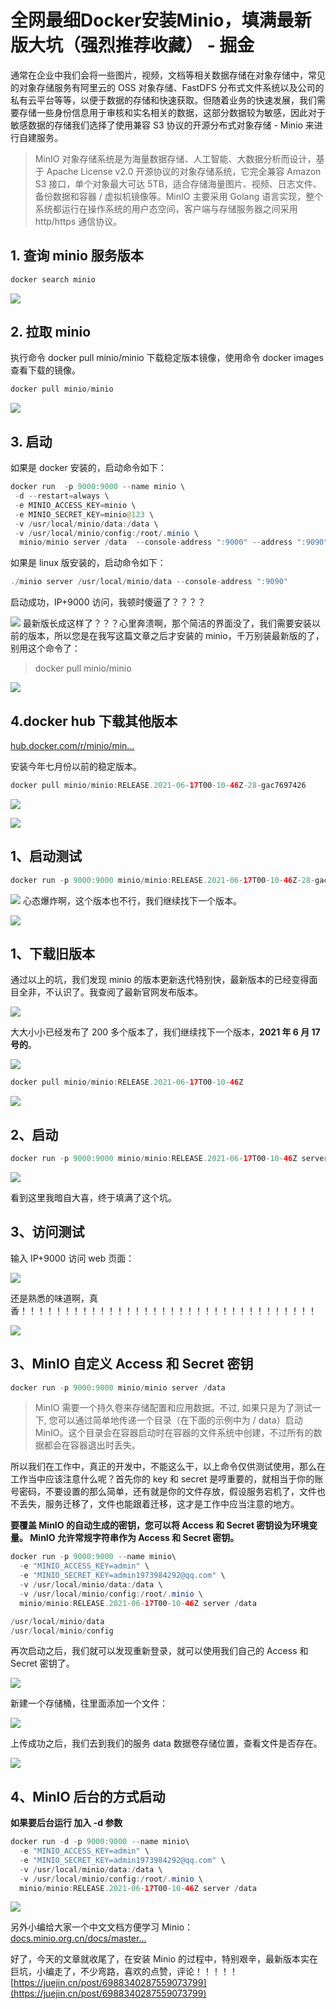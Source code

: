 # 全网最细Docker安装Minio，填满最新版大坑（强烈推荐收藏） - 掘金
通常在企业中我们会将一些图片，视频，文档等相关数据存储在对象存储中，常见的对象存储服务有阿里云的 OSS 对象存储、FastDFS 分布式文件系统以及公司的私有云平台等等，以便于数据的存储和快速获取。但随着业务的快速发展，我们需要存储一些身份信息用于审核和实名相关的数据，这部分数据较为敏感，因此对于敏感数据的存储我们选择了使用兼容 S3 协议的开源分布式对象存储 - Minio 来进行自建服务。

> MinIO 对象存储系统是为海量数据存储、人工智能、大数据分析而设计，基于 Apache License v2.0 开源协议的对象存储系统，它完全兼容 Amazon S3 接口，单个对象最大可达 5TB，适合存储海量图片、视频、日志文件、备份数据和容器 / 虚拟机镜像等。MinIO 主要采用 Golang 语言实现，整个系统都运行在操作系统的用户态空间，客户端与存储服务器之间采用 http/https 通信协议。

## 1. 查询 minio 服务版本

```java
docker search minio
```

![](https://github.com/gkeo/img/blob/main/2022/2022-6-29%2014-59-20/ffed6c77-a637-498b-9530-71852d99d40e.webp?raw=true)

## 2. 拉取 minio

执行命令 docker pull minio/minio 下载稳定版本镜像，使用命令 docker images 查看下载的镜像。

```java
docker pull minio/minio
```

![](https://github.com/gkeo/img/blob/main/2022/2022-6-29%2014-59-20/51d6a29d-0ebd-4d61-aa74-46c6b5f70c09.webp?raw=true)

## 3. 启动

如果是 docker 安装的，启动命令如下：

```java
docker run  -p 9000:9000 --name minio \
 -d --restart=always \
 -e MINIO_ACCESS_KEY=minio \
 -e MINIO_SECRET_KEY=minio@123 \
 -v /usr/local/minio/data:/data \
 -v /usr/local/minio/config:/root/.minio \
  minio/minio server /data  --console-address ":9000" --address ":9090"
```

如果是 linux 版安装的，启动命令如下：

```java
./minio server /usr/local/minio/data --console-address ":9090"
```

启动成功，IP+9000 访问，我顿时傻逼了？？？？

![](https://github.com/gkeo/img/blob/main/2022/2022-6-29%2014-59-20/cce939ae-8ada-4f8e-ac97-50e6f6b78c0b.webp?raw=true)
 最新版长成这样了？？？心里奔溃啊，那个简洁的界面没了，我们需要安装以前的版本，所以您是在我写这篇文章之后才安装的 minio，千万别装最新版的了，别用这个命令了：

> docker pull minio/minio

![](https://github.com/gkeo/img/blob/main/2022/2022-6-29%2014-59-20/73fc7124-f37a-48bc-8ab1-93e750785f5f.webp?raw=true)

## 4.docker hub 下载其他版本

[hub.docker.com/r/minio/min…](https://link.juejin.cn/?target=https%3A%2F%2Fhub.docker.com%2Fr%2Fminio%2Fminio%2Ftags%3Fpage%3D1%26ordering%3Dlast_updated "https&#x3A;//hub.docker.com/r/minio/minio/tags?page=1&ordering=last_updated")

安装今年七月份以前的稳定版本。

```java
docker pull minio/minio:RELEASE.2021-06-17T00-10-46Z-28-gac7697426
```

![](https://github.com/gkeo/img/blob/main/2022/2022-6-29%2014-59-20/6d835104-bef0-4c5e-b7a2-d4af3a0292f4.webp?raw=true)

![](https://github.com/gkeo/img/blob/main/2022/2022-6-29%2014-59-20/476734dc-510a-4bbf-9efe-ecc4dc6be2a9.webp?raw=true)

## 1、启动测试

```java
docker run -p 9000:9000 minio/minio:RELEASE.2021-06-17T00-10-46Z-28-gac7697426 server /data
```

![](https://github.com/gkeo/img/blob/main/2022/2022-6-29%2014-59-20/9f7656aa-bc2a-4674-9fba-68a9c765b698.webp?raw=true)
 心态爆炸啊，这个版本也不行，我们继续找下一个版本。

![](https://github.com/gkeo/img/blob/main/2022/2022-6-29%2014-59-20/c4f3f99b-e13a-4224-96fa-20849691d0e5.webp?raw=true)

## 1、下载旧版本

通过以上的坑，我们发现 minio 的版本更新迭代特别快，最新版本的已经变得面目全非，不认识了。我查阅了最新官网发布版本。

![](https://github.com/gkeo/img/blob/main/2022/2022-6-29%2014-59-20/ddf2b83b-a1ea-4313-a94f-1894c67789ca.webp?raw=true)

大大小小已经发布了 200 多个版本了，我们继续找下一个版本，**2021 年 6 月 17 号的**。

![](https://github.com/gkeo/img/blob/main/2022/2022-6-29%2014-59-20/2dc87f76-edd6-4a5f-bbf5-6ff3da6d863d.webp?raw=true)

```java
docker pull minio/minio:RELEASE.2021-06-17T00-10-46Z
```

![](https://github.com/gkeo/img/blob/main/2022/2022-6-29%2014-59-20/ba37f6c9-969a-4481-a6d6-5ebe473345d3.webp?raw=true)

## 2、启动

```java
docker run -p 9000:9000 minio/minio:RELEASE.2021-06-17T00-10-46Z server /data
```

![](https://github.com/gkeo/img/blob/main/2022/2022-6-29%2014-59-20/102007e1-9564-43fe-b20c-aa10be4d3f7d.webp?raw=true)

看到这里我暗自大喜，终于填满了这个坑。

## 3、访问测试

输入 IP+9000 访问 web 页面：

![](https://github.com/gkeo/img/blob/main/2022/2022-6-29%2014-59-20/3f344190-c738-42d9-8934-ee4cc9ff0cfd.webp?raw=true)

还是熟悉的味道啊，真香！！！！！！！！！！！！！！！！！！！！！！！！！！！！！！！！！！

![](https://github.com/gkeo/img/blob/main/2022/2022-6-29%2014-59-20/11d80055-0935-4fd0-9c0d-68203fd64513.webp?raw=true)

## 3、MinIO 自定义 Access 和 Secret 密钥

```java
docker run -p 9000:9000 minio/minio server /data
```

> MinIO 需要一个持久卷来存储配置和应用数据。不过, 如果只是为了测试一下, 您可以通过简单地传递一个目录（在下面的示例中为 / data）启动 MinIO。这个目录会在容器启动时在容器的文件系统中创建，不过所有的数据都会在容器退出时丢失。

所以我们在工作中，真正的开发中，不能这么干，以上命令仅供测试使用，那么在工作当中应该注意什么呢？首先你的 key 和 secret 是哼重要的，就相当于你的账号密码，不要设置的那么简单，还有就是你的文件存放，假设服务宕机了，文件也不丢失，服务迁移了，文件也能跟着迁移，这才是工作中应当注意的地方。

**要覆盖 MinIO 的自动生成的密钥，您可以将 Access 和 Secret 密钥设为环境变量。 MinIO 允许常规字符串作为 Access 和 Secret 密钥。** 

```java
docker run -p 9000:9000 --name minio\
  -e "MINIO_ACCESS_KEY=admin" \
  -e "MINIO_SECRET_KEY=admin1973984292@qq.com" \
  -v /usr/local/minio/data:/data \
  -v /usr/local/minio/config:/root/.minio \
  minio/minio:RELEASE.2021-06-17T00-10-46Z server /data
```

```java
/usr/local/minio/data 
/usr/local/minio/config 
```

再次启动之后，我们就可以发现重新登录，就可以使用我们自己的 Access 和 Secret 密钥了。

![](https://github.com/gkeo/img/blob/main/2022/2022-6-29%2014-59-20/2ec7f161-026c-4004-9f84-de3c338f8c53.webp?raw=true)

新建一个存储桶，往里面添加一个文件：

![](https://github.com/gkeo/img/blob/main/2022/2022-6-29%2014-59-20/35bb97c6-3e1e-442d-a35d-689398903045.webp?raw=true)

上传成功之后，我们去到我们的服务 data 数据卷存储位置，查看文件是否存在。

![](https://github.com/gkeo/img/blob/main/2022/2022-6-29%2014-59-20/9ce96df2-fba7-447c-8569-3baa673e1353.webp?raw=true)

## 4、MinIO 后台的方式启动

**如果要后台运行 加入 -d 参数**

```java
docker run -d -p 9000:9000 --name minio\
  -e "MINIO_ACCESS_KEY=admin" \
  -e "MINIO_SECRET_KEY=admin1973984292@qq.com" \
  -v /usr/local/minio/data:/data \
  -v /usr/local/minio/config:/root/.minio \
  minio/minio:RELEASE.2021-06-17T00-10-46Z server /data
```

![](https://github.com/gkeo/img/blob/main/2022/2022-6-29%2014-59-20/c2b678d8-50dd-4be4-9c61-15b2e22a260c.webp?raw=true)

另外小编给大家一个中文文档方便学习 Minio：[docs.minio.org.cn/docs/master…](https://link.juejin.cn/?target=http%3A%2F%2Fdocs.minio.org.cn%2Fdocs%2Fmaster%2Fminio-docker-quickstart-guide "http&#x3A;//docs.minio.org.cn/docs/master/minio-docker-quickstart-guide")

好了，今天的文章就收尾了，在安装 Minio 的过程中，特别艰辛，最新版本实在巨坑，小编走了，不少弯路，喜欢的点赞，评论！！！！！ 
 [https://juejin.cn/post/6988340287559073799](https://juejin.cn/post/6988340287559073799)
